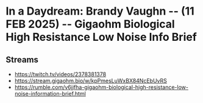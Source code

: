 # In a Daydream: Brandy Vaughn -- (11 FEB 2025) -- Gigaohm Biological High Resistance Low Noise Info Brief

## Streams
- https://twitch.tv/videos/2378381378
- https://stream.gigaohm.bio/w/kpPmesLuWxBX84NcEbUvRS
- https://rumble.com/v6jjfha-gigaohm-biological-high-resistance-low-noise-information-brief.html

